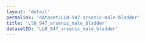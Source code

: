 ```yaml
---
layout: 'detail'
permalink: 'dataset/LL0-947-arsenic-male-bladder'
title: 'Ll0_947_arsenic_male_bladder'
datasetID: 'LL0_947_arsenic_male_bladder'
---
```

